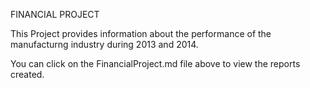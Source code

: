 FINANCIAL PROJECT

This Project provides information about the performance of the manufacturng industry during 2013 and 2014.

You can click on the FinancialProject.md file above to view the reports created.

